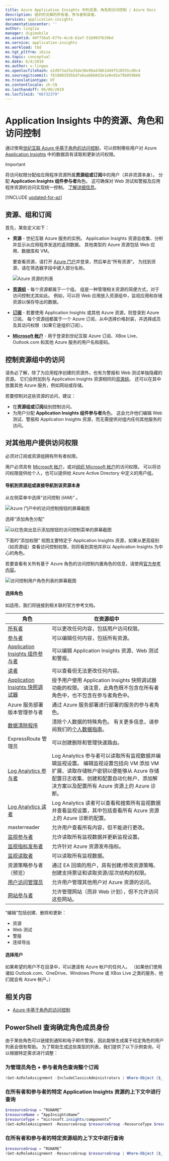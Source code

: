 ```yaml
---
title: Azure Application Insights 中的资源、角色和访问控制 | Azure Docs
description: 组织的见解的所有者、参与者和读者。
services: application-insights
documentationcenter: ''
author: lingliw
manager: digimobile
ms.assetid: 49f736a5-67fe-4cc6-b1ef-51b993fb39bd
ms.service: application-insights
ms.workload: tbd
ms.tgt_pltfrm: ibiza
ms.topic: conceptual
ms.date: 6/4/2019
ms.author: v-lingwu
ms.openlocfilehash: e2d973a25a35de30e99a43061d49f510555cd0c4
ms.sourcegitcommit: f818003595bd7a6aa66b0d3e1e0e92e79b059868
ms.translationtype: HT
ms.contentlocale: zh-CN
ms.lasthandoff: 06/06/2019
ms.locfileid: "66732379"
---
```

# <a name="resources-roles-and-access-control-in-application-insights"></a>Application Insights 中的资源、角色和访问控制

通过使用[世纪互联 Azure 中基于角色的访问控制](../../role-based-access-control/role-assignments-portal.md)，可以控制哪些用户对 Azure [Application Insights][start] 中的数据具有读取和更新访问权限。

> [!IMPORTANT]
> 将访问权限分配给应用程序资源所属**资源组或订阅**中的用户（并非资源本身）。 分配 **Application Insights 组件参与者**角色。 这可确保对 Web 测试和警报及应用程序资源的访问实现统一控制。 [了解详细信息](#access)。


[!INCLUDE [updated-for-az](../../../includes/updated-for-az.md)]

## <a name="resources-groups-and-subscriptions"></a>资源、组和订阅

首先，某些定义如下：

* **资源** - 世纪互联 Azure 服务的实例。 Application Insights 资源会收集、分析并显示从应用程序发送的遥测数据。  其他类型的 Azure 资源包括 Web 应用、数据库和 VM。
  
    要查看资源，请打开 [Azure 门户][portal]并登录，然后单击“所有资源”。 为找到资源，请在筛选器字段中键入部分名称。
  
    ![Azure 资源的列表](./media/resources-roles-access-control/10-browse.png)

<a name="resource-group"></a>

* [**资源组**][group] - 每个资源都属于一个组。 组是一种管理相关资源的简便方式，对于访问控制尤其如此。 例如，可以将 Web 应用放入资源组中，监视应用和存储资源以保存导出的数据。

* [**订阅**](https://portal.azure.cn) - 若要使用 Application Insights 或其他 Azure 资源，则登录到 Azure 订阅。 每个资源组都属于一个 Azure 订阅，从中选择价格封装，并选择成员及其访问权限（如果它是组织订阅）。
* [**Microsoft 帐户**][account] - 用于登录到世纪互联 Azure 订阅、XBox Live、Outlook.com 和其他 Azure 服务的用户名和密码。

<a name="access"></a>
##  <a name="control-access-in-the-resource-group"></a>控制资源组中的访问

请务必了解，除了为应用程序创建的资源外，也有为警报和 Web 测试单独隐藏的资源。 它们会附加到与 Application Insights 资源相同的[资源组](#resource-group)。 还可以在其中放置其他 Azure 服务，例如网站或存储。

若要控制对这些资源的访问，建议：

* 在**资源组或订阅**级别控制访问。
* 为用户分配 **Application Insights 组件参与者**角色。 这会允许他们编辑 Web 测试、警报和 Application Insights 资源，而无需提供对组内任何其他服务的访问。

## <a name="to-provide-access-to-another-user"></a>对其他用户提供访问权限

必须对订阅或资源组拥有所有者权限。

用户必须具有 [Microsoft 帐户][account]，或对[组织 Microsoft 帐户](../../active-directory/fundamentals/sign-up-organization.md)的访问权限。 可以将访问权限提供给个人，也可以提供给 Azure Active Directory 中定义的用户组。

#### <a name="navigate-to-resource-group-or-directly-to-the-resource-itself"></a>导航到资源组或直接导航到该资源本身

从左侧菜单中选择“访问控制 (IAM)”  。

![Azure 门户中的访问控制按钮的屏幕截图](./media/resources-roles-access-control/0001-access-control.png)

选择“添加角色分配” 

![以红色突出显示添加按钮的访问控制菜单的屏幕截图](./media/resources-roles-access-control/0002-add.png)

下面的“添加权限”  视图主要特定于 Application Insights 资源，如果从更高级别（如资源组）查看访问控制权限，则将看到其他并非以 Application Insights 为中心的角色。

若要查看有关所有基于 Azure 角色的访问控制内置角色的信息，请使用[官方参考内容](https://docs.microsoft.com/azure/role-based-access-control/built-in-roles)。

![访问控制用户角色列表的屏幕截图](./media/resources-roles-access-control/0003-user-roles.png)

#### <a name="select-a-role"></a>选择角色

如适用，我们将链接到相关联的官方参考文档。

| 角色 | 在资源组中 |
| --- | --- |
| [所有者](https://docs.microsoft.com/azure/role-based-access-control/built-in-roles#owner) |可以更改任何内容，包括用户访问权限。 |
| [参与者](https://docs.microsoft.com/azure/role-based-access-control/built-in-roles#contributor) |可以编辑任何内容，包括所有资源。 |
| [Application Insights 组件参与者](https://docs.microsoft.com/azure/role-based-access-control/built-in-roles#application-insights-component-contributor) |可以编辑 Application Insights 资源、Web 测试和警报。 |
| [读者](https://docs.microsoft.com/azure/role-based-access-control/built-in-roles#reader) |可以查看但无法更改任何内容。 |
| [Application Insights 快照调试器](https://docs.microsoft.com/azure/role-based-access-control/built-in-roles#application-insights-snapshot-debugger) | 授予用户使用 Application Insights 快照调试器功能的权限。 请注意，此角色既不包含在所有者角色中，也不包含在参与者角色中。 |
| Azure 服务部署版本管理参与者 | 通过 Azure 服务部署进行部署的服务的参与者角色。 |
| [数据清除程序](https://docs.microsoft.com/azure/role-based-access-control/built-in-roles#data-purger) | 清除个人数据的特殊角色。 有关更多信息，请参阅我们的[个人数据指南](https://docs.microsoft.com/azure/application-insights/app-insights-customer-data)。   |
| ExpressRoute 管理员 | 可以创建删除和管理快速路由。|
| [Log Analytics 参与者](https://docs.microsoft.com/azure/role-based-access-control/built-in-roles#log-analytics-contributor) | Log Analytics 参与者可以读取所有监视数据并编辑监视设置。 编辑监视设置包括向 VM 添加 VM 扩展、读取存储帐户密钥以便能够从 Azure 存储配置日志收集、创建和配置自动化帐户、添加解决方案以及配置所有 Azure 资源上的 Azure 诊断。  |
| [Log Analytics 读者](https://docs.microsoft.com/azure/role-based-access-control/built-in-roles#log-analytics-reader) | Log Analytics 读者可以查看和搜索所有监视数据并查看监视设置，其中包括查看所有 Azure 资源上的 Azure 诊断的配置。 |
| masterreader | 允许用户查看所有内容，但不能进行更改。 |
| [监视参与者](https://docs.microsoft.com/azure/role-based-access-control/built-in-roles#monitoring-contributor) | 允许读取所有监视数据并更新监视设置。 |
| [监视指标发布者](https://docs.microsoft.com/azure/role-based-access-control/built-in-roles#monitoring-metrics-publisher) | 允许针对 Azure 资源发布指标。 |
| [监视读取者](https://docs.microsoft.com/azure/role-based-access-control/built-in-roles#monitoring-reader) | 可以读取所有监视数据。 |
| 资源策略参与者（预览） | 通过 EA 回填的用户，具有创建/修改资源策略、创建支持票证和读取资源/层次结构的权限。  |
| [用户访问管理员](https://docs.microsoft.com/azure/role-based-access-control/built-in-roles#user-access-administrator) | 允许用户管理其他用户对 Azure 资源的访问。|
| [网站参与者](https://docs.microsoft.com/azure/role-based-access-control/built-in-roles#website-contributor) | 允许管理网站（而非 Web 计划），但不允许访问这些网站。|

“编辑”包括创建、删除和更新：

* 资源
* Web 测试
* 警报
* 连续导出

#### <a name="select-the-user"></a>选择用户

如果希望的用户不在目录中，可以邀请有 Azure 帐户的任何人。
（如果他们使用诸如 Outlook.com、OneDrive、Windows Phone 或 XBox Live 之类的服务，他们就会有 Azure 帐户。）

## <a name="related-content"></a>相关内容

* [Azure 中基于角色的访问控制](../../role-based-access-control/role-assignments-portal.md)

## <a name="powershell-query-to-determine-role-membership"></a>PowerShell 查询确定角色成员身份

由于某些角色可以链接到通知和电子邮件警报，因此能够生成属于给定角色的用户列表会很有帮助。 为了帮助生成这些类型的列表，我们提供了以下示例查询，可以根据特定需求进行调整：

### <a name="query-entire-subscription-for-admin-roles--contributor-roles"></a>为管理员角色 + 参与者角色查询整个订阅

```powershell
(Get-AzRoleAssignment -IncludeClassicAdministrators | Where-Object {$_.RoleDefinitionName -in @('ServiceAdministrator', 'CoAdministrator', 'Owner', 'Contributor') } | Select -ExpandProperty SignInName | Sort-Object -Unique) -Join ", "
```

### <a name="query-within-the-context-of-a-specific-application-insights-resource-for-owners-and-contributors"></a>在所有者和参与者的特定 Application Insights 资源的上下文中进行查询

```powershell
$resourceGroup = “RGNAME”
$resourceName = “AppInsightsName”
$resourceType = “microsoft.insights/components”
(Get-AzRoleAssignment -ResourceGroup $resourceGroup -ResourceType $resourceType -ResourceName $resourceName | Where-Object {$_.RoleDefinitionName -in @('Owner', 'Contributor') } | Select -ExpandProperty SignInName | Sort-Object -Unique) -Join ", "
```

### <a name="query-within-the-context-of-a-specific-resource-group-for-owners-and-contributors"></a>在所有者和参与者的特定资源组的上下文中进行查询

```powershell
$resourceGroup = “RGNAME”
(Get-AzRoleAssignment -ResourceGroup $resourceGroup | Where-Object {$_.RoleDefinitionName -in @('Owner', 'Contributor') } | Select -ExpandProperty SignInName | Sort-Object -Unique) -Join ", "
```

<!--Link references-->

[account]: https://account.microsoft.com
[group]: ../../azure-resource-manager/resource-group-overview.md
[portal]: https://portal.azure.cn/
[start]: ../../azure-monitor/app/app-insights-overview.md




